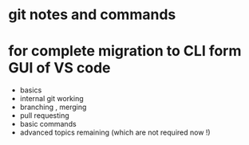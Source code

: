 # git notes and commands 
# for complete migration to CLI form GUI of VS code
- basics
- internal git working
- branching , merging
- pull requesting
- basic commands
- advanced topics remaining (which are not required now !)
